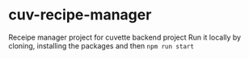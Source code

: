 # cuv-recipe-manager

Receipe manager project for cuvette backend project
Run it locally by cloning, installing the packages and then ```npm run start```
